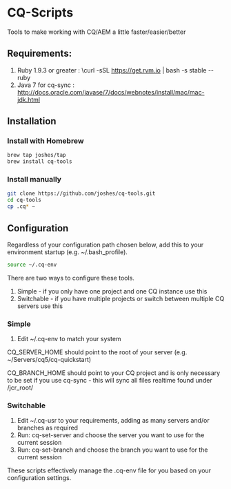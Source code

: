 CQ-Scripts
========

Tools to make working with CQ/AEM a little faster/easier/better

## Requirements:

1. Ruby 1.9.3 or greater : \curl -sSL https://get.rvm.io | bash -s stable --ruby
2. Java 7 for cq-sync : http://docs.oracle.com/javase/7/docs/webnotes/install/mac/mac-jdk.html

## Installation

### Install with Homebrew

```sh
brew tap joshes/tap
brew install cq-tools
```

### Install manually

```sh
git clone https://github.com/joshes/cq-tools.git
cd cq-tools
cp .cq* ~
```

## Configuration

Regardless of your configuration path chosen below, add this to your environment startup (e.g. ~/.bash_profile).

```sh
source ~/.cq-env
```

There are two ways to configure these tools.

1. Simple - if you only have one project and one CQ instance use this
2. Switchable - if you have multiple projects or switch between multiple CQ servers use this

### Simple

1. Edit ~/.cq-env to match your system

CQ_SERVER_HOME should point to the root of your server (e.g. ~/Servers/cq5/cq-quickstart)

CQ_BRANCH_HOME should point to your CQ project and is only necessary to be set if you use cq-sync - this will sync all files realtime found under /jcr_root/

### Switchable

1. Edit ~/.cq-usr to your requirements, adding as many servers and/or branches as required
2. Run: cq-set-server and choose the server you want to use for the current session
3. Run: cq-set-branch and choose the branch you want to use for the current session

These scripts effectively manage the .cq-env file for you based on your configuration settings.
